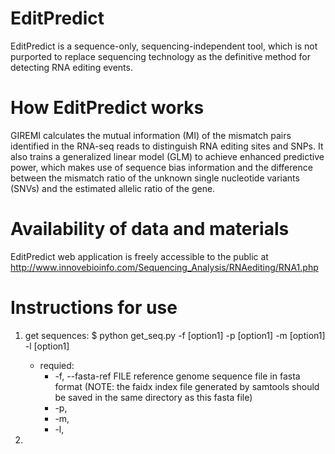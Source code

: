 # EditPredict
EditPredict is a sequence-only, sequencing-independent tool, which is not purported to replace sequencing technology as the definitive method for detecting RNA editing events.
# How EditPredict works
GIREMI calculates the mutual information (MI) of the mismatch pairs identified in the RNA-seq reads to distinguish RNA editing sites and SNPs. It also trains a generalized linear model (GLM) to achieve enhanced predictive power, which makes use of sequence bias information and the difference between the mismatch ratio of the unknown single nucleotide variants (SNVs) and the estimated allelic ratio of the gene.
# Availability of data and materials
EditPredict web application is freely accessible to the public at http://www.innovebioinfo.com/Sequencing_Analysis/RNAediting/RNA1.php
# Instructions for use
1. get sequences: $ python get_seq.py -f [option1] -p [option1] -m [option1] -l [option1]
    * requied:
      * -f, --fasta-ref FILE reference genome sequence file in fasta format (NOTE: the faidx index file generated by samtools should be saved in the same         directory as this fasta file)
      * -p,
      * -m,
      * -l, 


2. 

